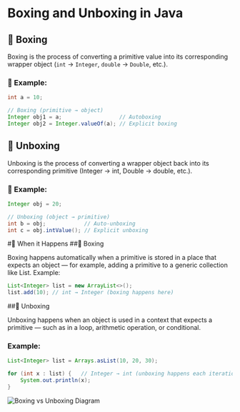 # Boxing and Unboxing in Java

## 🔹 Boxing

Boxing is the process of converting a primitive value into its corresponding wrapper object (`int` → `Integer`, `double` → `Double`, etc.).

### 🔸 Example:

```java
int a = 10;

// Boxing (primitive → object)
Integer obj1 = a;                  // Autoboxing
Integer obj2 = Integer.valueOf(a); // Explicit boxing
```

## 🔹 Unboxing

Unboxing is the process of converting a wrapper object back into its corresponding primitive (Integer → int, Double → double, etc.).
### 🔸 Example:

```java
Integer obj = 20;

// Unboxing (object → primitive)
int b = obj;            // Auto-unboxing
int c = obj.intValue(); // Explicit unboxing
```

#🔹 When it Happens
##🔸 Boxing

Boxing happens automatically when a primitive is stored in a place that expects an object — for example, adding a primitive to a generic collection like List<Integer>.
Example:

```java
List<Integer> list = new ArrayList<>();
list.add(10); // int → Integer (boxing happens here)
```

##🔸 Unboxing

Unboxing happens when an object is used in a context that expects a primitive — such as in a loop, arithmetic operation, or conditional.
### Example:

```java
List<Integer> list = Arrays.asList(10, 20, 30);

for (int x : list) {   // Integer → int (unboxing happens each iteration)
    System.out.println(x);
}

```

![Boxing vs Unboxing Diagram](Desktop/3.png)
